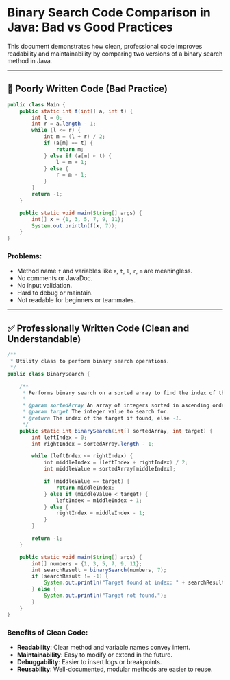 
# Binary Search Code Comparison in Java: Bad vs Good Practices

This document demonstrates how clean, professional code improves readability and maintainability by comparing two versions of a binary search method in Java.

---

## 🔴 Poorly Written Code (Bad Practice)

```java
public class Main {
    public static int f(int[] a, int t) {
        int l = 0;
        int r = a.length - 1;
        while (l <= r) {
            int m = (l + r) / 2;
            if (a[m] == t) {
                return m;
            } else if (a[m] < t) {
                l = m + 1;
            } else {
                r = m - 1;
            }
        }
        return -1;
    }

    public static void main(String[] args) {
        int[] x = {1, 3, 5, 7, 9, 11};
        System.out.println(f(x, 7));
    }
}
```

### Problems:
- Method name `f` and variables like `a`, `t`, `l`, `r`, `m` are meaningless.
- No comments or JavaDoc.
- No input validation.
- Hard to debug or maintain.
- Not readable for beginners or teammates.

---

## ✅ Professionally Written Code (Clean and Understandable)

```java
/**
 * Utility class to perform binary search operations.
 */
public class BinarySearch {

    /**
     * Performs binary search on a sorted array to find the index of the target value.
     *
     * @param sortedArray An array of integers sorted in ascending order.
     * @param target The integer value to search for.
     * @return The index of the target if found, else -1.
     */
    public static int binarySearch(int[] sortedArray, int target) {
        int leftIndex = 0;
        int rightIndex = sortedArray.length - 1;

        while (leftIndex <= rightIndex) {
            int middleIndex = (leftIndex + rightIndex) / 2;
            int middleValue = sortedArray[middleIndex];

            if (middleValue == target) {
                return middleIndex;
            } else if (middleValue < target) {
                leftIndex = middleIndex + 1;
            } else {
                rightIndex = middleIndex - 1;
            }
        }

        return -1;
    }

    public static void main(String[] args) {
        int[] numbers = {1, 3, 5, 7, 9, 11};
        int searchResult = binarySearch(numbers, 7);
        if (searchResult != -1) {
            System.out.println("Target found at index: " + searchResult);
        } else {
            System.out.println("Target not found.");
        }
    }
}
```

### Benefits of Clean Code:
- **Readability**: Clear method and variable names convey intent.
- **Maintainability**: Easy to modify or extend in the future.
- **Debuggability**: Easier to insert logs or breakpoints.
- **Reusability**: Well-documented, modular methods are easier to reuse.
